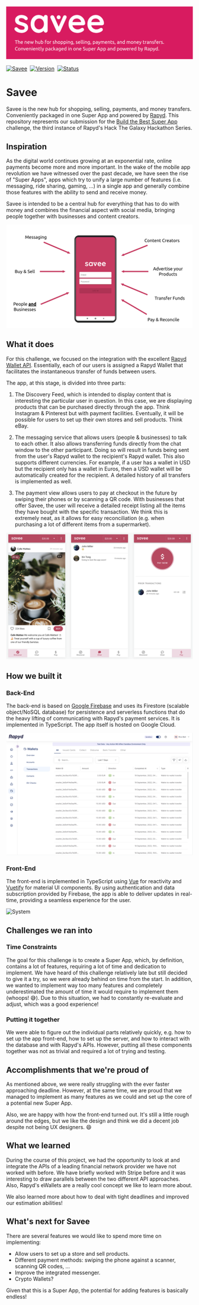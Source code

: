 
![Savee](docs/logo.png)

[![Savee](https://img.shields.io/badge/app-savee-d81b60.svg?style=for-the-badge)](https://savee.silentbyte.com)&nbsp;
[![Version](https://img.shields.io/badge/version-1.0-05A5CC.svg?style=for-the-badge)](https://savee.silentbyte.com)&nbsp;
[![Status](https://img.shields.io/badge/status-working-00B20E.svg?style=for-the-badge)](https://savee.silentbyte.com)


# Savee

Savee is the new hub for shopping, selling, payments, and money transfers. Conveniently packaged in one Super App and powered by [Rapyd](https://www.rapyd.net). This repository represents our submission for the [Build the Best Super App](https://aws5gedge.devpost.com/) challenge, the third instance of Rapyd's Hack The Galaxy Hackathon Series.


## Inspiration

As the digital world continues growing at an exponential rate, online payments become more and more important. In the wake of the mobile app revolution we have witnessed over the past decade, we have seen the rise of "Super Apps", apps which try to unify a large number of features (i.e. messaging, ride sharing, gaming, ...) in a single app and generally combine those features with the ability to send and receive money.

Savee is intended to be a central hub for everything that has to do with money and combines the financial aspect with social media, bringing people together with businesses and content creators.

![Central Hub](docs/hub.png)


## What it does

For this challenge, we focused on the integration with the excellent [Rapyd Wallet API](https://docs.rapyd.net/build-with-rapyd/docs/wallets). Essentially, each of our users is assigned a Rapyd Wallet that facilitates the instantaneous transfer of funds between users. 

The app, at this stage, is divided into three parts:

1) The Discovery Feed, which is intended to display content that is interesting the particular user in question. In this case, we are displaying products that can be purchased directly through the app. Think Instagram & Pinterest but with payment facilities. Eventually, it will be possible for users to set up their own stores and sell products. Think eBay. 

2) The messaging service that allows users (people & businesses) to talk to each other. It also allows transferring funds directly from the chat window to the other participant. Doing so will result in funds being sent from the user's Rapyd wallet to the recipient's Rapyd wallet. This also supports different currencies. For example, if a user has a wallet in USD but the recipient only has a wallet in Euros, then a USD wallet will be automatically created for the recipient. A detailed history of all transfers is implemented as well.

3) The payment view allows users to pay at checkout in the future by swiping their phones or by scanning a QR code. With businesses that offer Savee, the user will receive a detailed receipt listing all the items they have bought with the specific transaction. We think this is extremely neat, as it allows for easy reconciliation (e.g. when purchasing a lot of different items from a supermarket).


![System](docs/views.png)


## How we built it

### Back-End

The back-end is based on [Google Firebase](https://firebase.google.com) and uses its Firestore (scalable object/NoSQL database) for persistence and serverless functions that do the heavy lifting of communicating with Rapyd's payment services. It is implemented in TypeScript. The app itself is hosted on Google Cloud.

![Rapyd Dashboard](docs/rapyd_transactions.png)


### Front-End

The front-end is implemented in TypeScript using [Vue](https://vuejs.org) for reactivity and [Vuetify](https://vuetifyjs.com/en/) for material UI components. By using authentication and data subscription provided by Firebase, the app is able to deliver updates in real-time, providing a seamless experience for the user.

![System](docs/scrolling.gif)


## Challenges we ran into

### Time Constraints

The goal for this challenge is to create a Super App, which, by definition, contains a lot of features, requiring a lot of time and dedication to implement. We have heard of this challenge relatively late but still decided to give it a try, so we were already behind on time from the start. In addition, we wanted to implement way too many features and completely underestimated the amount of time it would require to implement them (whoops! 😅). Due to this situation, we had to constantly re-evaluate and adjust, which was a good experience!


### Putting it together

We were able to figure out the individual parts relatively quickly, e.g. how to set up the app front-end, how to set up the server, and how to interact with the database and with Rapyd's APIs. However, putting all these components together was not as trivial and required a lot of trying and testing. 


## Accomplishments that we're proud of

As mentioned above, we were really struggling with the ever faster approaching deadline. However, at the same time, we are proud that we managed to implement as many features as we could and set up the core of a potential new Super App.

Also, we are happy with how the front-end turned out. It's still a little rough around the edges, but we like the design and think we did a decent job despite not being UX designers. 😄


## What we learned

During the course of this project, we had the opportunity to look at and integrate the APIs of a leading financial network provider we have not worked with before. We have briefly worked with Stripe before and it was interesting to draw parallels between the two different API approaches. Also, Rapyd's eWallets are a really cool concept we like to learn more about.

We also learned more about how to deal with tight deadlines and improved our estimation abilities!


## What's next for Savee

There are several features we would like to spend more time on implementing:

* Allow users to set up a store and sell products.
* Different payment methods: swiping the phone against a scanner, scanning QR codes, ...
* Improve the integrated messenger.
* Crypto Wallets?

Given that this is a Super App, the potential for adding features is basically endless!
